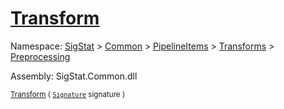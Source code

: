# [Transform](./UniformScale-100663843.md)

Namespace: [SigStat]() > [Common](./../../../../README.md) > [PipelineItems]() > [Transforms]() > [Preprocessing](./../README.md)

Assembly: SigStat.Common.dll

<sub>[Transform](./UniformScale-100663843.md) ( [`Signature`](./../../../../Signature.md) signature )         <div style = "text-align: right" ></div></sub>
